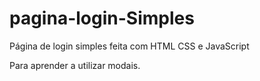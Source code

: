 # pagina-login-Simples
Página de login simples feita com HTML CSS e JavaScript

Para aprender a utilizar modais.
